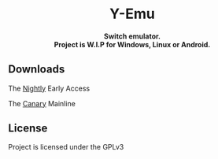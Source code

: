 <h1 align="center">
  <br>
  <b>Y-Emu</b>
  <br>
</h1>

<h4 align="center">Switch emulator.
<br>
Project is W.I.P for Windows, Linux or Android.
</h4>


## Downloads
The [Nightly](https://github.com/kinderdat/Y-Emulator/releases/tag/EarlyAccess) Early Access

The [Canary](https://github.com/kinderdat/Y-Emulator/releases/tag/canary) Mainline 

## License

Project is licensed under the GPLv3
